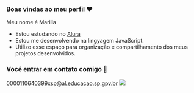 ### Boas vindas ao meu perfil ❤

Meu nome é Marilia 

- Estou estudando no [Alura](https://www.alura.com.br)
- Estou me desenvolvendo na lingyagem JavaScript.
- Utilizo esse espaço para organização e compartilhamento dos meus projetos desenvolvidos. 

### Você entrar em contato comigo 📧

0000110640399xsp@al.educacao.sp.gpv.br
![](https://media1.tenor.com/m/TNuUYHhtvTIAAAAC/wink-i-got-it.gif )

